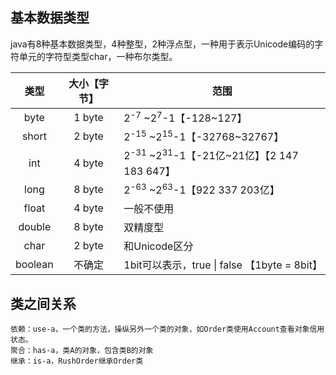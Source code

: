 ## 基本数据类型
java有8种基本数据类型，4种整型，2种浮点型，一种用于表示Unicode编码的字符单元的字符型类型char，一种布尔类型。

|  类型   | 大小【字节】 | 范围                                                         |
| :-----: | :----------: | ------------------------------------------------------------ |
|  byte   |    1 byte    | 2<sup>-7</sup> ~2<sup>7</sup>-1【-128~127】                  |
|  short  |    2 byte    | 2<sup>-15</sup> ~2<sup>15</sup>-1【-32768~32767】            |
|   int   |    4 byte    | 2<sup>-31</sup> ~2<sup>31</sup>-1【-21亿~21亿】【2 147 183 647】 |
|  long   |    8 byte    | 2<sup>-63</sup> ~2<sup>63</sup>-1【922 337 203亿】           |
|  float  |    4 byte    | 一般不使用                                                   |
| double  |    8 byte    | 双精度型                                                     |
|  char   |    2 byte    | 和Unicode区分                                                |
| boolean |    不确定    | 1bit可以表示，true \| false 【1byte = 8bit】                 |

## 类之间关系
```
依赖：use-a，一个类的方法，操纵另外一个类的对象，如Order类使用Account查看对象信用状态。
聚合：has-a，类A的对象，包含类B的对象
继承：is-a，RushOrder继承Order类
```

